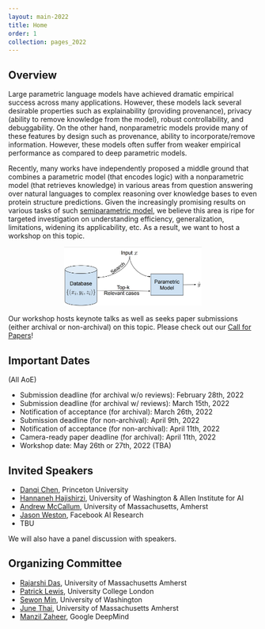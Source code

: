 ```yaml
---
layout: main-2022
title: Home
order: 1
collection: pages_2022
---
```


## Overview

Large parametric language models have achieved dramatic empirical success across many applications. However, these models lack several desirable properties such as explainability (providing provenance), privacy (ability to remove knowledge from the model), robust controllability, and debuggability. On the other hand, nonparametric models provide many of these features by design such as provenance, ability to incorporate/remove information. However, these models often suffer from weaker empirical performance as compared to deep parametric models.

Recently, many works have independently proposed a middle ground that combines a parametric model (that encodes logic) with a nonparametric model (that retrieves knowledge) in various areas from question answering over natural languages to complex reasoning over knowledge bases to even protein structure predictions. Given the increasingly promising results on various tasks of such [semiparametric model](https://en.wikipedia.org/wiki/Semiparametric_model), we believe this area is ripe for targeted investigation on understanding efficiency, generalization, limitations, widening its applicability, etc. As a result, we want to host a workshop on this topic.


<p align="center">
  <img src="assets/semiparametric.png" width="55%" height="55%">
</p>


Our workshop hosts keynote talks as well as seeks paper submissions (either archival or non-archival) on this topic. Please check out our [Call for Papers](cfp)!


## Important Dates

(All AoE)
- Submission deadline (for archival w/o reviews): February 28th, 2022
- Submission deadline (for archival w/ reviews): March 15th, 2022
- Notification of acceptance (for archival): March 26th, 2022
- Submission deadline (for non-archival): April 9th, 2022
- Notification of acceptance (for non-archival): April 11th, 2022
- Camera-ready paper deadline (for archival): April 11th, 2022
- Workshop date: May 26th or 27th, 2022 (TBA)

## Invited Speakers

- [Danqi Chen](https://www.cs.princeton.edu/~danqic/), Princeton University
- [Hannaneh Hajishirzi](https://homes.cs.washington.edu/~hannaneh/), University of Washington & Allen Institute for AI
- [Andrew McCallum](https://people.cs.umass.edu/~mccallum/), University of Massachusetts, Amherst
- [Jason Weston](https://ai.facebook.com/people/jason-weston/), Facebook AI Research
- TBU

We will also have a panel discussion with speakers.


## Organizing Committee
- [Rajarshi Das](http://rajarshd.github.io/), University of Massachusetts Amherst
- [Patrick Lewis](https://www.patricklewis.io/), University College London
- [Sewon Min](https://shmsw25.github.io/), University of Washington
- [June Thai](https://dungtn.github.io/), University of Massachusetts Amherst
- [Manzil Zaheer](http://www.manzil.ml/), Google DeepMind

